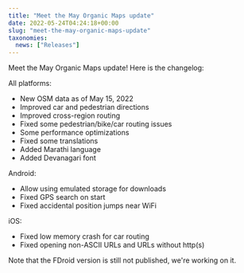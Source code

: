 ```yaml
---
title: "Meet the May Organic Maps update"
date: 2022-05-24T04:24:18+00:00
slug: "meet-the-may-organic-maps-update"
taxonomies:
  news: ["Releases"]
---
```


Meet the May Organic Maps update!
Here is the changelog:

All platforms:
* New OSM data as of May 15, 2022
* Improved car and pedestrian directions
* Improved cross-region routing
* Fixed some pedestrian/bike/car routing issues
* Some performance optimizations
* Fixed some translations
* Added Marathi language
* Added Devanagari font

Android:
* Allow using emulated storage for downloads
* Fixed GPS search on start
* Fixed accidental position jumps near WiFi

iOS:
* Fixed low memory crash for car routing
* Fixed opening non-ASCII URLs and URLs without http(s)

Note that the FDroid version is still not published, we're working on it.
